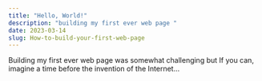 ```yaml
---
title: "Hello, World!"
description: "building my first ever web page "
date: 2023-03-14
slug: How-to-build-your-first-web-page
---
```


Building my first ever web page was somewhat challenging but If you can, imagine a time before the invention of the Internet...